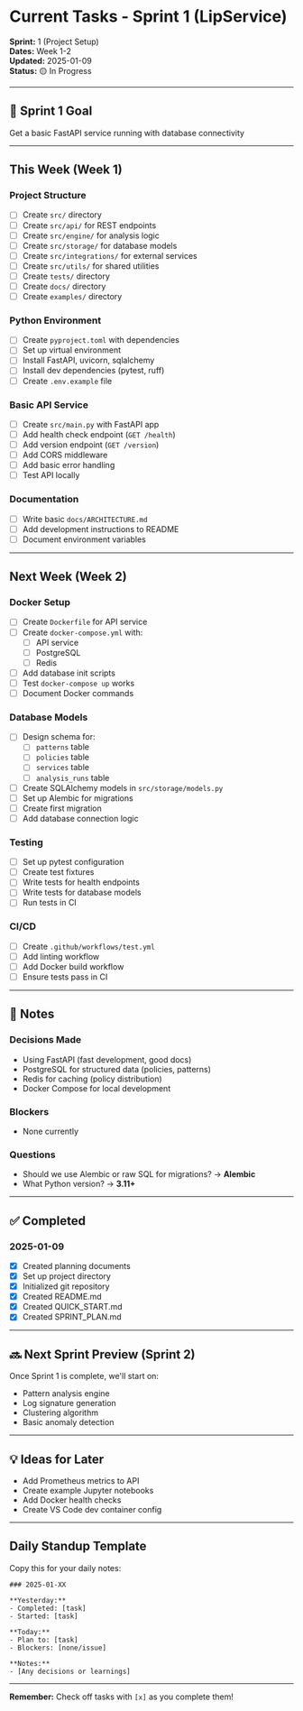 # Current Tasks - Sprint 1 (LipService)

**Sprint:** 1 (Project Setup)  
**Dates:** Week 1-2  
**Updated:** 2025-01-09  
**Status:** 🟡 In Progress

---

## 🎯 Sprint 1 Goal
Get a basic FastAPI service running with database connectivity

---

## This Week (Week 1)

### Project Structure
- [ ] Create `src/` directory
- [ ] Create `src/api/` for REST endpoints
- [ ] Create `src/engine/` for analysis logic
- [ ] Create `src/storage/` for database models
- [ ] Create `src/integrations/` for external services
- [ ] Create `src/utils/` for shared utilities
- [ ] Create `tests/` directory
- [ ] Create `docs/` directory
- [ ] Create `examples/` directory

### Python Environment
- [ ] Create `pyproject.toml` with dependencies
- [ ] Set up virtual environment
- [ ] Install FastAPI, uvicorn, sqlalchemy
- [ ] Install dev dependencies (pytest, ruff)
- [ ] Create `.env.example` file

### Basic API Service
- [ ] Create `src/main.py` with FastAPI app
- [ ] Add health check endpoint (`GET /health`)
- [ ] Add version endpoint (`GET /version`)
- [ ] Add CORS middleware
- [ ] Add basic error handling
- [ ] Test API locally

### Documentation
- [ ] Write basic `docs/ARCHITECTURE.md`
- [ ] Add development instructions to README
- [ ] Document environment variables

---

## Next Week (Week 2)

### Docker Setup
- [ ] Create `Dockerfile` for API service
- [ ] Create `docker-compose.yml` with:
  - [ ] API service
  - [ ] PostgreSQL
  - [ ] Redis
- [ ] Add database init scripts
- [ ] Test `docker-compose up` works
- [ ] Document Docker commands

### Database Models
- [ ] Design schema for:
  - [ ] `patterns` table
  - [ ] `policies` table
  - [ ] `services` table
  - [ ] `analysis_runs` table
- [ ] Create SQLAlchemy models in `src/storage/models.py`
- [ ] Set up Alembic for migrations
- [ ] Create first migration
- [ ] Add database connection logic

### Testing
- [ ] Set up pytest configuration
- [ ] Create test fixtures
- [ ] Write tests for health endpoints
- [ ] Write tests for database models
- [ ] Run tests in CI

### CI/CD
- [ ] Create `.github/workflows/test.yml`
- [ ] Add linting workflow
- [ ] Add Docker build workflow
- [ ] Ensure tests pass in CI

---

## 📝 Notes

### Decisions Made
- Using FastAPI (fast development, good docs)
- PostgreSQL for structured data (policies, patterns)
- Redis for caching (policy distribution)
- Docker Compose for local development

### Blockers
- None currently

### Questions
- Should we use Alembic or raw SQL for migrations? → **Alembic**
- What Python version? → **3.11+**

---

## ✅ Completed

### 2025-01-09
- [x] Created planning documents
- [x] Set up project directory
- [x] Initialized git repository
- [x] Created README.md
- [x] Created QUICK_START.md
- [x] Created SPRINT_PLAN.md

---

## 🔜 Next Sprint Preview (Sprint 2)

Once Sprint 1 is complete, we'll start on:
- Pattern analysis engine
- Log signature generation
- Clustering algorithm
- Basic anomaly detection

---

## 💡 Ideas for Later

- Add Prometheus metrics to API
- Create example Jupyter notebooks
- Add Docker health checks
- Create VS Code dev container config

---

## Daily Standup Template

Copy this for your daily notes:

```
### 2025-01-XX

**Yesterday:**
- Completed: [task]
- Started: [task]

**Today:**
- Plan to: [task]
- Blockers: [none/issue]

**Notes:**
- [Any decisions or learnings]
```

---

**Remember:** Check off tasks with `[x]` as you complete them!

